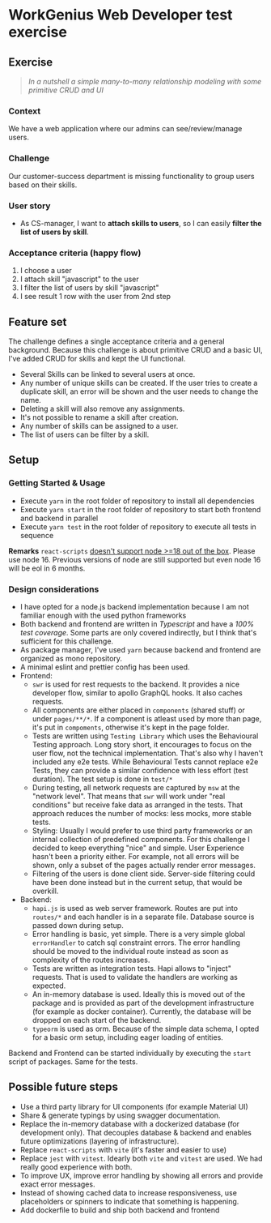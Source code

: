 # WorkGenius Web Developer test exercise

## Exercise

> _In a nutshell a simple many-to-many relationship modeling with some primitive CRUD and UI_

### Context

We have a web application where our admins can see/review/manage users.

### Challenge

Our customer-success department is missing functionality to group users based on their skills.

### User story

- As CS-manager, I want to **attach skills to users**, so I can easily **filter the list of users by skill**.

### Acceptance criteria (happy flow)

1. I choose a user
2. I attach skill "javascript" to the user
3. I filter the list of users by skill "javascript"
4. I see result 1 row with the user from 2nd step

## Feature set
The challenge defines a single acceptance criteria and a general background.
Because this challenge is about primitive CRUD and a basic UI, I've added CRUD for skills and kept the UI functional. 
* Several Skills can be linked to several users at once. 
* Any number of unique skills can be created. If the user tries to create a duplicate skill, an error will be shown and the user needs to change the name.
* Deleting a skill will also remove any assignments.
* It's not possible to rename a skill after creation. 
* Any number of skills can be assigned to a user. 
* The list of users can be filter by a skill.

## Setup

### Getting Started & Usage
* Execute `yarn` in the root folder of repository to install all dependencies
* Execute `yarn start` in the root folder of repository to start both frontend and backend in parallel
* Execute `yarn test` in the root folder of repository to execute all tests in sequence

**Remarks**
`react-scripts` [doesn't support node >=18 out of the box](https://github.com/facebook/create-react-app/issues/12977). Please use node 16. Previous versions of node are still supported but even node 16 will be eol in 6 months.

### Design considerations
* I have opted for a node.js backend implementation because I am not familiar enough with the used python frameworks
* Both backend and frontend are written in *Typescript* and have a *100% test coverage*. Some parts are only covered indirectly, but I think that's sufficient for this challenge. 
* As package manager, I've used `yarn` because backend and frontend are organized as mono repository.
* A minimal eslint and prettier config has been used.
* Frontend: 
    * `swr` is used for rest requests to the backend. It provides a nice developer flow, similar to apollo GraphQL hooks. It also caches requests.
    * All components are either placed in `components` (shared stuff) or under `pages/**/*`. If a component is atleast used by more than page, it's put in `compoments`, otherwise it's kept in the page folder.
    * Tests are written using `Testing Library` which uses the Behavioural Testing approach. Long story short, it encourages to focus on the user flow, not the technical implementation. That's also why I haven't included any e2e tests. While Behavioural Tests cannot replace e2e Tests, they can provide a similar confidence with less effort (test duration). The test setup is done in `test/*`
    * During testing, all network requests are captured by `msw` at the "network level". That means that `swr` will work under "real conditions" but receive fake data as arranged in the tests. That approach reduces the number of mocks: less mocks, more stable tests.
    * Styling: Usually I would prefer to use third party frameworks or an internal collection of predefined components. For this challenge I decided to keep everything "nice" and simple. User Experience hasn't been a priority either. For example, not all errors will be shown, only a subset of the pages actually render error messages.
    * Filtering of the users is done client side. Server-side filtering could have been done instead but in the current setup, that would be overkill.
* Backend:
    * `hapi.js` is used as web server framework. Routes are put into `routes/*` and each handler is in a separate file. Database source is passed down during setup.
    * Error handling is basic, yet simple. There is a very simple global `errorHandler` to catch sql constraint errors. The error handling should be moved to the individual route instead as soon as complexity of the routes increases.
    * Tests are written as integration tests. Hapi allows to "inject" requests. That is used to validate the handlers are working as expected.
    * An in-memory database is used. Ideally this is moved out of the package and is provided as part of the development infrastructure (for example as docker container). Currently, the database will be dropped on each start of the backend. 
    * `typeorm` is used as orm. Because of the simple data schema, I opted for a basic orm setup, including eager loading of entities.

Backend and Frontend can be started individually by executing the `start` script of packages. Same for the tests.

## Possible future steps
* Use a third party library for UI components (for example Material UI)
* Share & generate typings by using swagger documentation.
* Replace the in-memory database with a dockerized database (for development only). That decouples database & backend and enables future optimizations (layering of infrastructure).
* Replace `react-scripts` with `vite` (it's faster and easier to use)
* Replace `jest` with `vitest`. Idearly both `vite` and `vitest` are used. We had really good experience with both.
* To improve UX, improve error handling by showing all errors and provide exact error messages. 
* Instead of showing cached data to increase responsiveness, use placeholders or spinners to indicate that something is happening.
* Add dockerfile to build and ship both backend and frontend